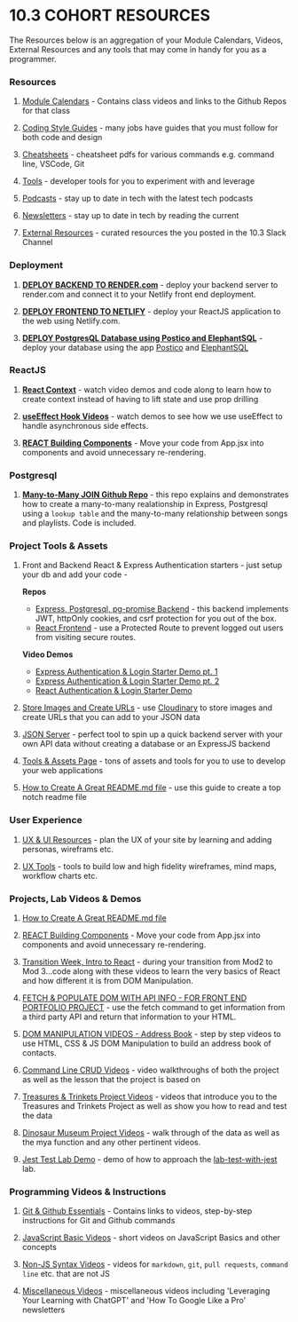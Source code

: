 # 10.3 COHORT RESOURCES

The Resources below is an aggregation of your Module Calendars, Videos, External Resources and any tools that may come in handy for you as a programmer.

### Resources

1. [Module Calendars](module-calendars.md) - Contains class videos and links to the Github Repos for that class

1. [Coding Style Guides](style-guides.md) - many jobs have guides that you must follow for both code and design

1. [Cheatsheets](cheatsheets.md) - cheatsheet pdfs for various commands e.g. command line, VSCode, Git

1. [Tools](tools.md) - developer tools for you to experiment with and leverage

1. [Podcasts](podcasts.md) - stay up to date in tech with the latest tech podcasts

1. [Newsletters](newsletters.md) - stay up to date in tech by reading the current

1. [External Resources](external-resources.md) - curated resources the you posted in the 10.3 Slack Channel

### Deployment

1. **[DEPLOY BACKEND TO RENDER.com](render-deployment.md)** - deploy your backend server to render.com and connect it to your Netlify front end deployment.

1. **[DEPLOY FRONTEND TO NETLIFY](netlify-deployment.md)** - deploy your ReactJS application to the web using Netlify.com.

1. **[DEPLOY PostgresQL Database using Postico and ElephantSQL](https://github.com/10-3-pursuit/database-deploy-postico-elephant)** - deploy your database using the app [Postico](https://eggerapps.at/postico2/) and [ElephantSQL](https://www.elephantsql.com/)

### ReactJS

1. **[React Context](react-context.md)** - watch video demos and code along to learn how to create context instead of having to lift state and use prop drilling

1. **[useEffect Hook Videos](react-use-effect.md)** - watch demos to see how we use useEffect to handle asynchronous side effects.

1. **[REACT Building Components](react-building-components.md)** - Move your code from App.jsx into components and avoid unnecessary re-rendering.

### Postgresql

1. **[Many-to-Many JOIN Github Repo](https://github.com/10-3-pursuit/many-to-many-server-songs-playlists)** - this repo explains and demonstrates how to create a many-to-many realationship in Express, Postgresql using a `lookup table` and the many-to-many relationship between songs and playlists. Code is included.

### Project Tools & Assets

1. Front and Backend React & Express Authentication starters - just setup your db and add your code -

   **Repos**

   - [Express, Postgresql, pg-promise Backend](https://github.com/10-3-pursuit/auth-express-login) - this backend implements JWT, httpOnly cookies, and csrf protection for you out of the box.
   - [React Frontend](https://github.com/10-3-pursuit/auth-react-login) - use a Protected Route to prevent logged out users from visiting secure routes.

   **Video Demos**

   - [Express Authentication & Login Starter Demo pt. 1](https://us06web.zoom.us/rec/play/a0ZTmy5rNhTyotC8pGfj_A72QDrLkezvIzbGdTbCu5_Cm0aRCcys6a1VL2hHaYmp3KaBjw1UCuGRweHM.i2mcMoTShYigO4eG?canPlayFromShare=true&from=share_recording_detail&startTime=1710861741000&componentName=rec-play&originRequestUrl=https%3A%2F%2Fus06web.zoom.us%2Frec%2Fshare%2F7fRdLJwazl7crAT4igmSujHbLg8JKWbunudGg2TcmROPXE3PUUPWv4i3v6Eaz96I.K8ICdprLeovJDSjy%3FstartTime%3D1710861741000)
   - [Express Authentication & Login Starter Demo pt. 2](https://us06web.zoom.us/rec/share/7fRdLJwazl7crAT4igmSujHbLg8JKWbunudGg2TcmROPXE3PUUPWv4i3v6Eaz96I.K8ICdprLeovJDSjy?startTime=1710864108000)
   - [React Authentication & Login Starter Demo](https://us06web.zoom.us/rec/share/7fRdLJwazl7crAT4igmSujHbLg8JKWbunudGg2TcmROPXE3PUUPWv4i3v6Eaz96I.K8ICdprLeovJDSjy?startTime=1710865581000)

1. [Store Images and Create URLs](https://drive.google.com/file/d/1fjgGIsHje2pOmnGi7LW_f2Z_uA4HUa_R/view?usp=sharing) - use [Cloudinary](http://cloudinary.com) to store images and create URLs that you can add to your JSON data

1. [JSON Server](json-server.md) - perfect tool to spin up a quick backend server with your own API data without creating a database or an ExpressJS backend

1. [Tools & Assets Page](project-tools) - tons of assets and tools for you to use to develop your web applications

1. [How to Create A Great README.md file](https://github.com/matiassingers/awesome-readme) - use this guide to create a top notch readme file

### User Experience

1. [UX & UI Resources](user-experience.md) - plan the UX of your site by learning and adding personas, wireframs etc.

1. [UX Tools](ux-tools.md) - tools to build low and high fidelity wireframes, mind maps, workflow charts etc.

### Projects, Lab Videos & Demos

1. [How to Create A Great README.md file](https://github.com/matiassingers/awesome-readme)

1. [REACT Building Components](react-building-components.md) - Move your code from App.jsx into components and avoid unnecessary re-rendering.

1. [Transition Week, Intro to React](intro-to-react.md) - during your transition from Mod2 to Mod 3...code along with these videos to learn the very basics of React and how different it is from DOM Manipulation.

1. [FETCH & POPULATE DOM WITH API INFO - FOR FRONT END PORTFOLIO PROJECT](fetch-and-populate-dom.md) - use the fetch command to get information from a third party API and return that information to your HTML.

1. [DOM MANIPULATION VIDEOS - Address Book](address-dom-manipulation.md) - step by step videos to use HTML, CSS & JS DOM Manipulation to build an address book of contacts.

1. [Command Line CRUD Videos](command-line-crud.md) - video walkthroughs of both the project as well as the lesson that the project is based on

1. [Treasures & Trinkets Project Videos](treasures-trinkets-project.md) - videos that introduce you to the Treasures and Trinkets Project as well as show you how to read and test the data

1. [Dinosaur Museum Project Videos](dinosaur-museum-project.md) - walk through of the data as well as the mya function and any other pertinent videos.

1. [Jest Test Lab Demo](jest-test-lab.md) - demo of how to approach the [lab-test-with-jest](https://github.com/10-3-pursuit/lab-test-with-jest) lab.

### Programming Videos & Instructions

1. [Git & Github Essentials](git-and-github.md) - Contains links to videos, step-by-step instructions for Git and Github commands

1. [JavaScript Basic Videos](javascript-essentials.md) - short videos on JavaScript Basics and other concepts

1. [Non-JS Syntax Videos](non-js-coding-syntax-videos.md) - videos for `markdown`, `git`, `pull requests`, `command line` etc. that are not JS

1. [Miscellaneous Videos](miscellaneous-videos.md) - miscellaneous videos including 'Leveraging Your Learning with ChatGPT' and 'How To Google Like a Pro' newsletters
